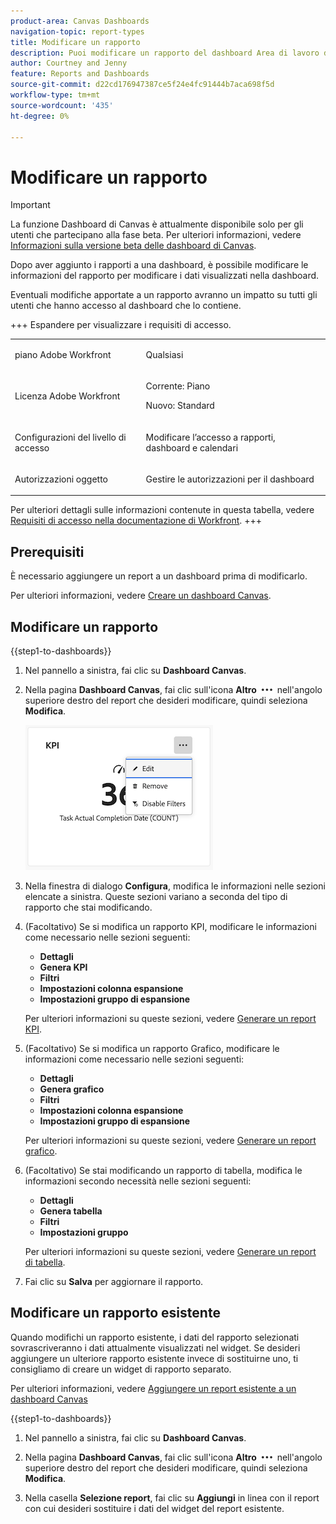 ```yaml
---
product-area: Canvas Dashboards
navigation-topic: report-types
title: Modificare un rapporto
description: Puoi modificare un rapporto del dashboard Area di lavoro dopo averlo creato.
author: Courtney and Jenny
feature: Reports and Dashboards
source-git-commit: d22cd176947387ce5f24e4fc91444b7aca698f5d
workflow-type: tm+mt
source-wordcount: '435'
ht-degree: 0%

---
```


# Modificare un rapporto

>[!IMPORTANT]
>
>La funzione Dashboard di Canvas è attualmente disponibile solo per gli utenti che partecipano alla fase beta. Per ulteriori informazioni, vedere [Informazioni sulla versione beta delle dashboard di Canvas](/help/quicksilver/product-announcements/betas/canvas-dashboards-beta/canvas-dashboards-beta-information.md).

Dopo aver aggiunto i rapporti a una dashboard, è possibile modificare le informazioni del rapporto per modificare i dati visualizzati nella dashboard.

Eventuali modifiche apportate a un rapporto avranno un impatto su tutti gli utenti che hanno accesso al dashboard che lo contiene.


+++ Espandere per visualizzare i requisiti di accesso.

<table style="table-layout:auto"> 
<col> 
</col> 
<col> 
</col> 
<tbody> 
<tr> 
   <td role="rowheader"><p>piano Adobe Workfront</p></td> 
   <td> 
<p>Qualsiasi </p> 
   </td> 
<tr> 
 <tr> 
   <td role="rowheader"><p>Licenza Adobe Workfront</p></td> 
   <td> 
<p>Corrente: Piano </p> 
<p>Nuovo: Standard</p> 
   </td> 
   </tr> 
  </tr> 
  <tr> 
   <td role="rowheader"><p>Configurazioni del livello di accesso</p></td> 
   <td><p>Modificare l’accesso a rapporti, dashboard e calendari</p>
  </td> 
  </tr>  
        <tr> 
   <td role="rowheader"><p>Autorizzazioni oggetto</p></td> 
   <td><p>Gestire le autorizzazioni per il dashboard</p>
  </td> 
  </tr>
</tbody> 
</table>

Per ulteriori dettagli sulle informazioni contenute in questa tabella, vedere [Requisiti di accesso nella documentazione di Workfront](/help/quicksilver/administration-and-setup/add-users/access-levels-and-object-permissions/access-level-requirements-in-documentation.md).
+++

## Prerequisiti

È necessario aggiungere un report a un dashboard prima di modificarlo.

Per ulteriori informazioni, vedere [Creare un dashboard Canvas](/help/quicksilver/reports-and-dashboards/canvas-dashboards/create-dashboards/create-dashboards.md).

## Modificare un rapporto

{{step1-to-dashboards}}

1. Nel pannello a sinistra, fai clic su **Dashboard Canvas**.

1. Nella pagina **Dashboard Canvas**, fai clic sull&#39;icona **Altro** ![Altro](assets/more-icon.png) nell&#39;angolo superiore destro del report che desideri modificare, quindi seleziona **Modifica**.

   ![Modifica un report](assets/edit-report-box.png)

1. Nella finestra di dialogo **Configura**, modifica le informazioni nelle sezioni elencate a sinistra. Queste sezioni variano a seconda del tipo di rapporto che stai modificando.

1. (Facoltativo) Se si modifica un rapporto KPI, modificare le informazioni come necessario nelle sezioni seguenti:

   * **Dettagli**
   * **Genera KPI**
   * **Filtri**
   * **Impostazioni colonna espansione**
   * **Impostazioni gruppo di espansione**

   Per ulteriori informazioni su queste sezioni, vedere [Generare un report KPI](/help/quicksilver/reports-and-dashboards/canvas-dashboards/add-reports/build-kpi-report.md).

1. (Facoltativo) Se si modifica un rapporto Grafico, modificare le informazioni come necessario nelle sezioni seguenti:

   * **Dettagli**
   * **Genera grafico**
   * **Filtri**
   * **Impostazioni colonna espansione**
   * **Impostazioni gruppo di espansione**

   Per ulteriori informazioni su queste sezioni, vedere [Generare un report grafico](/help/quicksilver/reports-and-dashboards/canvas-dashboards/add-reports/build-chart-report.md).

1. (Facoltativo) Se stai modificando un rapporto di tabella, modifica le informazioni secondo necessità nelle sezioni seguenti:

   * **Dettagli**
   * **Genera tabella**
   * **Filtri**
   * **Impostazioni gruppo**

   Per ulteriori informazioni su queste sezioni, vedere [Generare un report di tabella](/help/quicksilver/reports-and-dashboards/canvas-dashboards/add-reports/build-table-report.md).

1. Fai clic su **Salva** per aggiornare il rapporto.

## Modificare un rapporto esistente

Quando modifichi un rapporto esistente, i dati del rapporto selezionati sovrascriveranno i dati attualmente visualizzati nel widget. Se desideri aggiungere un ulteriore rapporto esistente invece di sostituirne uno, ti consigliamo di creare un widget di rapporto separato.

Per ulteriori informazioni, vedere [Aggiungere un report esistente a un dashboard Canvas](/help/quicksilver/reports-and-dashboards/canvas-dashboards/add-reports/add-existing-report.md)

{{step1-to-dashboards}}

1. Nel pannello a sinistra, fai clic su **Dashboard Canvas**.

1. Nella pagina **Dashboard Canvas**, fai clic sull&#39;icona **Altro** ![Altro](assets/more-icon.png) nell&#39;angolo superiore destro del report che desideri modificare, quindi seleziona **Modifica**.

1. Nella casella **Selezione report**, fai clic su **Aggiungi** in linea con il report con cui desideri sostituire i dati del widget del report esistente.